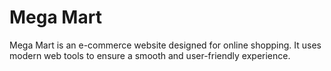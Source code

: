 # Mega Mart
Mega Mart is an e-commerce website designed for online shopping. It uses modern web tools to ensure a smooth and user-friendly experience.